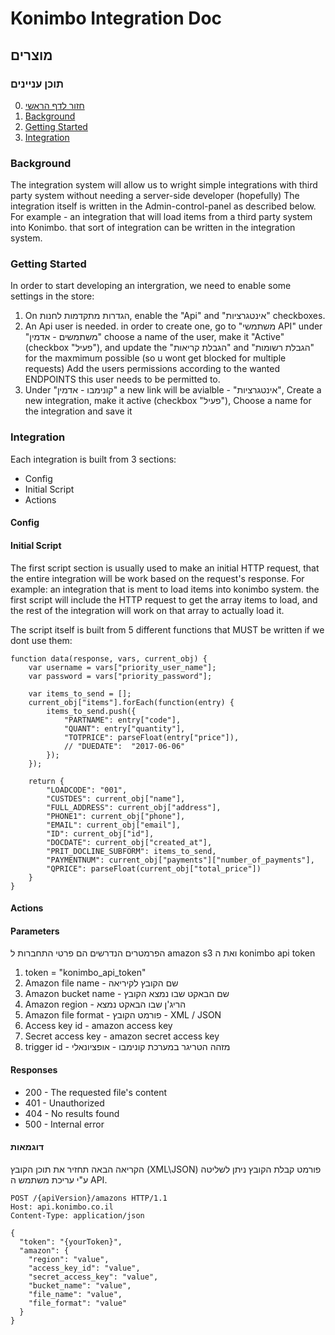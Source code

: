 
# Konimbo Integration Doc
## מוצרים
### תוכן עניינים
0. [חזור לדף הראשי](https://github.com/heimanmorad/konimbo-api-docs)
1. [Background](#user-content-הקדמה)
2. [Getting Started](#user-content-getting-started)
3. [Integration](#user-content-Integration)

### Background
The integration system will allow us to wright simple integrations with third party system without needing a server-side developer (hopefully)
The integration itself is written in the Admin-control-panel as described below.
For example - an integration that will load items from a third party system into Konimbo. that sort of integration can be written in the integration system.

### Getting Started
In order to start developing an intergration, we need to enable some settings in the store:

1. On הגדרות מתקדמות לחנות, enable the "Api" and "אינטגרציות" checkboxes.
2. An Api user is needed. in order to create one, go to "משתמשי API" under "משתמשים - אדמין"
   choose a name of the user, make it "Active" (checkbox "פעיל"), and update the "הגבלת קריאות" and "הגבלת רשומות" for the
   maxmimum possible (so u wont get blocked for multiple requests)
   Add the users permissions according to the wanted ENDPOINTS this user needs to be permitted to.
3. Under "קונימבו - אדמין" a new link will be avialble - "אינטגרציות",
   Create a new integration, make it active (checkbox "פעיל"),
   Choose a name for the integration and save it
   
### Integration
Each integration is built from 3 sections:
* Config
* Initial Script
* Actions

#### Config

#### Initial Script
The first script section is usually used to make an initial HTTP request, that the entire integration will be work based on the request's response.
For example: an integration that is ment to load items into konimbo system. the first script will include the HTTP  request to get the array items to load, and the rest of the integration will work on that array to actually load it.

The script itself is built from 5 different functions that MUST be written if we dont use them:

```
function data(response, vars, current_obj) {
    var username = vars["priority_user_name"];
    var password = vars["priority_password"];

    var items_to_send = [];
    current_obj["items"].forEach(function(entry) {
        items_to_send.push({
            "PARTNAME": entry["code"],
            "QUANT": entry["quantity"],
            "TOTPRICE": parseFloat(entry["price"]),
            // "DUEDATE":  "2017-06-06"
        });
    });

    return {
        "LOADCODE": "001",
        "CUSTDES": current_obj["name"],
        "FULL_ADDRESS": current_obj["address"],
        "PHONE1": current_obj["phone"],
        "EMAIL": current_obj["email"],
        "ID": current_obj["id"],
        "DOCDATE": current_obj["created_at"],
        "PRIT_DOCLINE_SUBFORM": items_to_send,
        "PAYMENTNUM": current_obj["payments"]["number_of_payments"],
        "QPRICE": parseFloat(current_obj["total_price"])
    }
}
```

#### Actions


#### Parameters
הפרמטרים הנדרשים הם פרטי התחברות ל amazon s3 ואת ה konimbo api token
1. token = "konimbo_api_token"
2. Amazon file name - שם הקובץ לקיריאה
3. Amazon bucket name - שם הבאקט שבו נמצא הקובץ
4. Amazon region - הריג'ן שבו הבאקט נמצא
5. Amazon file format - פורמט הקובץ - XML / JSON
6. Access key id - amazon access key 
7. Secret access key - amazon secret access key
8. trigger id - מזהה הטריגר במערכת קונימבו - אופציונאלי


#### Responses
* 200 - The requested file's content
* 401 - Unauthorized
* 404 - No results found
* 500 - Internal error

#### דוגמאות
הקריאה הבאה תחזיר את תוכן הקובץ (XML\JSON)
פורמט קבלת הקובץ ניתן לשליטה ע"י עריכת משתמש ה API.

```
POST /{apiVersion}/amazons HTTP/1.1
Host: api.konimbo.co.il
Content-Type: application/json

{
  "token": "{yourToken}",
  "amazon": {
    "region": "value",
    "access_key_id": "value",
    "secret_access_key": "value",
    "bucket_name": "value",
    "file_name": "value",
    "file_format": "value"
  }
}
```

